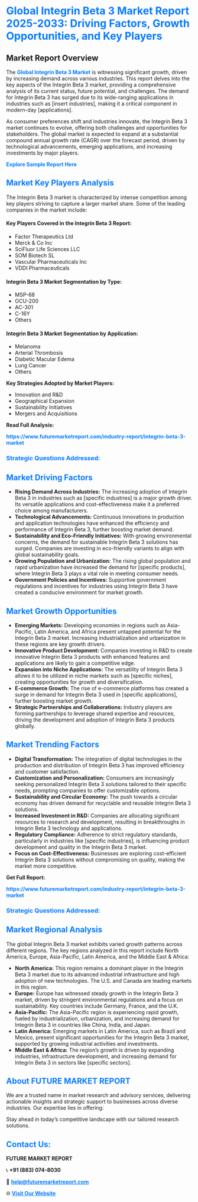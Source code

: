 <h1 style="color: #007BFF;">Global Integrin Beta 3 Market Report 2025-2033: Driving Factors, Growth Opportunities, and Key Players</h1>

<section id="overview">
<h2>Market Report Overview</h2>
<p>The <a href="https://www.futuremarketreport.com/industry-report/integrin-beta-3-market" style="color: #007BFF; text-decoration: none;"><strong>Global Integrin Beta 3 Market</strong></a> is witnessing significant growth, driven by increasing demand across various industries. This report delves into the key aspects of the Integrin Beta 3 market, providing a comprehensive analysis of its current status, future potential, and challenges. The demand for Integrin Beta 3 has surged due to its wide-ranging applications in industries such as [insert industries], making it a critical component in modern-day [applications].</p>
<p>As consumer preferences shift and industries innovate, the Integrin Beta 3 market continues to evolve, offering both challenges and opportunities for stakeholders. The global market is expected to expand at a substantial compound annual growth rate (CAGR) over the forecast period, driven by technological advancements, emerging applications, and increasing investments by major players.</p>
</section>

<section id="overview">
<p><a href="https://www.futuremarketreport.com/request-sample/reportId=54617" style="color: #007BFF; text-decoration: none;"><strong>Explore Sample Report Here</strong></a></p>
</section>

<section id="key-players">
<h2 style="color: #007BFF;">Market Key Players Analysis</h2>
<p>The Integrin Beta 3 market is characterized by intense competition among key players striving to capture a larger market share. Some of the leading companies in the market include:</p>
<h4>Key Players Covered in the Integrin Beta 3 Report:</h4>
<ul><li>Factor Therapeutics Ltd</li><li>Merck &amp; Co Inc</li><li>SciFluor Life Sciences LLC</li><li>SOM Biotech SL</li><li>Vascular Pharmaceuticals Inc</li><li>VDDI Pharmaceuticals</li></ul>
<h4>Integrin Beta 3 Market Segmentation by Type:</h4>
<ul><li>MSP-68</li><li>OCU-200</li><li>AC-301</li><li>C-16Y</li><li>Others</li></ul>

<h4>Integrin Beta 3 Market Segmentation by Application:</h4>
<ul><li>Melanoma</li><li>Arterial Thrombosis</li><li>Diabetic Macular Edema</li><li>Lung Cancer</li><li>Others</li></ul>
<p><strong>Key Strategies Adopted by Market Players:</strong></p>
<ul>
<li>Innovation and R&D</li>
<li>Geographical Expansion</li>
<li>Sustainability Initiatives</li>
<li>Mergers and Acquisitions</li>
</ul>
</section>

<section>
<p><strong>Read Full Analysis: </strong></p><a href="https://www.futuremarketreport.com/industry-report/integrin-beta-3-market" style="color: #007BFF; text-decoration: none;"><strong>https://www.futuremarketreport.com/industry-report/integrin-beta-3-market</strong></a>
<h3 style="color: #007BFF;">Strategic Questions Addressed:</h3>
</section>

<section id="driving-factors">
<h2 style="color: #007BFF;">Market Driving Factors</h2>
<ul>
<li><strong>Rising Demand Across Industries:</strong> The increasing adoption of Integrin Beta 3 in industries such as [specific industries] is a major growth driver. Its versatile applications and cost-effectiveness make it a preferred choice among manufacturers.</li>
<li><strong>Technological Advancements:</strong> Continuous innovations in production and application technologies have enhanced the efficiency and performance of Integrin Beta 3, further boosting market demand.</li>
<li><strong>Sustainability and Eco-Friendly Initiatives:</strong> With growing environmental concerns, the demand for sustainable Integrin Beta 3 solutions has surged. Companies are investing in eco-friendly variants to align with global sustainability goals.</li>
<li><strong>Growing Population and Urbanization:</strong> The rising global population and rapid urbanization have increased the demand for [specific products], where Integrin Beta 3 plays a vital role in meeting consumer needs.</li>
<li><strong>Government Policies and Incentives:</strong> Supportive government regulations and incentives for industries using Integrin Beta 3 have created a conducive environment for market growth.</li>
</ul>
</section>

<section id="growth-opportunities">
<h2 style="color: #007BFF;">Market Growth Opportunities</h2>
<ul>
<li><strong>Emerging Markets:</strong> Developing economies in regions such as Asia-Pacific, Latin America, and Africa present untapped potential for the Integrin Beta 3 market. Increasing industrialization and urbanization in these regions are key growth drivers.</li>
<li><strong>Innovative Product Development:</strong> Companies investing in R&D to create innovative Integrin Beta 3 products with enhanced features and applications are likely to gain a competitive edge.</li>
<li><strong>Expansion into Niche Applications:</strong> The versatility of Integrin Beta 3 allows it to be utilized in niche markets such as [specific niches], creating opportunities for growth and diversification.</li>
<li><strong>E-commerce Growth:</strong> The rise of e-commerce platforms has created a surge in demand for Integrin Beta 3 used in [specific applications], further boosting market growth.</li>
<li><strong>Strategic Partnerships and Collaborations:</strong> Industry players are forming partnerships to leverage shared expertise and resources, driving the development and adoption of Integrin Beta 3 products globally.</li>
</ul>
</section>

<section id="trending-factors">
<h2 style="color: #007BFF;">Market Trending Factors</h2>
<ul>
<li><strong>Digital Transformation:</strong> The integration of digital technologies in the production and distribution of Integrin Beta 3 has improved efficiency and customer satisfaction.</li>
<li><strong>Customization and Personalization:</strong> Consumers are increasingly seeking personalized Integrin Beta 3 solutions tailored to their specific needs, prompting companies to offer customizable options.</li>
<li><strong>Sustainability and Circular Economy:</strong> The push towards a circular economy has driven demand for recyclable and reusable Integrin Beta 3 solutions.</li>
<li><strong>Increased Investment in R&D:</strong> Companies are allocating significant resources to research and development, resulting in breakthroughs in Integrin Beta 3 technology and applications.</li>
<li><strong>Regulatory Compliance:</strong> Adherence to strict regulatory standards, particularly in industries like [specific industries], is influencing product development and quality in the Integrin Beta 3 market.</li>
<li><strong>Focus on Cost-Effectiveness:</strong> Businesses are exploring cost-efficient Integrin Beta 3 solutions without compromising on quality, making the market more competitive.</li>
</ul>
</section>

<section>
<p><strong>Get Full Report: </strong></p><a href="https://www.futuremarketreport.com/industry-report/integrin-beta-3-market" style="color: #007BFF; text-decoration: none;"><strong>https://www.futuremarketreport.com/industry-report/integrin-beta-3-market</strong></a>
<h3 style="color: #007BFF;">Strategic Questions Addressed:</h3>
</section>


<section id="regional-analysis">
<h2 style="color: #007BFF;">Market Regional Analysis</h2>
<p>The global Integrin Beta 3 market exhibits varied growth patterns across different regions. The key regions analyzed in this report include North America, Europe, Asia-Pacific, Latin America, and the Middle East & Africa:</p>
<ul>
<li><strong>North America:</strong> This region remains a dominant player in the Integrin Beta 3 market due to its advanced industrial infrastructure and high adoption of new technologies. The U.S. and Canada are leading markets in this region.</li>
<li><strong>Europe:</strong> Europe has witnessed steady growth in the Integrin Beta 3 market, driven by stringent environmental regulations and a focus on sustainability. Key countries include Germany, France, and the U.K.</li>
<li><strong>Asia-Pacific:</strong> The Asia-Pacific region is experiencing rapid growth, fueled by industrialization, urbanization, and increasing demand for Integrin Beta 3 in countries like China, India, and Japan.</li>
<li><strong>Latin America:</strong> Emerging markets in Latin America, such as Brazil and Mexico, present significant opportunities for the Integrin Beta 3 market, supported by growing industrial activities and investments.</li>
<li><strong>Middle East & Africa:</strong> The region’s growth is driven by expanding industries, infrastructure development, and increasing demand for Integrin Beta 3 in sectors like [specific sectors].</li>
</ul>
</section>

<footer>
<h2 style="color: #007BFF;">About FUTURE MARKET REPORT</h2>
<p>We are a trusted name in market research and advisory services, delivering actionable insights and strategic support to businesses across diverse industries. Our expertise lies in offering:</p>

<p>Stay ahead in today’s competitive landscape with our tailored research solutions.</p>

<h2 style="color: #007BFF;">Contact Us:</h2>
<p><strong>FUTURE MARKET REPORT</strong></p>
<p>📞 <strong>+91 (883) 074-8030</strong></p>
<p>📧 <strong><a href="mailto:help@futuremarketreport.com" style="color: #007BFF;">help@futuremarketreport.com</a></strong></p>
<p>🌐 <strong><a href="https://www.futuremarketreport.com/" style="color: #007BFF;">Visit Our Website</a></strong></p>
</footer>